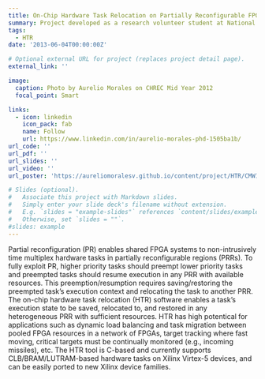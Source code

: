 ```yaml
---
title: On-Chip Hardware Task Relocation on Partially Reconfigurable FPGAs
summary: Project developed as a research volunteer student at National Science Foundation (NSF) Center for High-Performance Reconfigurable Computing (CHREC), as part of the doctoral program at the University of Florida.
tags:
  - HTR
date: '2013-06-04T00:00:00Z'

# Optional external URL for project (replaces project detail page).
external_link: ''

image:
  caption: Photo by Aurelio Morales on CHREC Mid Year 2012
  focal_point: Smart

links:
  - icon: linkedin
    icon_pack: fab
    name: Follow
    url: https://www.linkedin.com/in/aurelio-morales-phd-1505ba1b/
url_code: ''
url_pdf: ''
url_slides: ''
url_video: ''
url_poster: 'https://aureliomoralesv.github.io/content/project/HTR/CMW13_F4-CSR+HTR_poster.pdf'

# Slides (optional).
#   Associate this project with Markdown slides.
#   Simply enter your slide deck's filename without extension.
#   E.g. `slides = "example-slides"` references `content/slides/example-slides.md`.
#   Otherwise, set `slides = ""`.
#slides: example
---
```

Partial reconfiguration (PR) enables shared FPGA systems to non-intrusively time multiplex hardware tasks in partially reconfigurable regions (PRRs). To fully exploit PR, higher priority tasks should preempt lower priority tasks and preempted tasks should resume execution in any PRR with available resources. This preemption/resumption requires saving/restoring the preempted task’s execution context and relocating the task to another PRR. The on-chip hardware task relocation (HTR) software enables a task’s execution state to be saved, relocated to, and restored in any heterogeneous PRR with sufficient resources. HTR has high potentical for applications such as dynamic load balancing and task migration between pooled FPGA resources in a network of FPGAs, target tracking where fast moving, critical targets must be continually monitored (e.g., incoming missiles), etc. The HTR tool is C-based and currently supports CLB/BRAM/LUTRAM-based hardware tasks on Xilinx Virtex-5 devices, and can be easily ported to new Xilinx device families.

